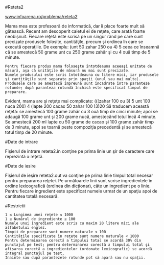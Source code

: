 #Reteta2

www.infoarena.ro/problema/reteta2

Mama mea este profesoară de informatică, dar îi place foarte mult să gătească. Recent am descoperit caietul ei de reţete, care arată foarte neobişnuit. Fiecare reţetă este scrisă pe un singur rând pe care sunt precizate produsele folosite, cantităţile, precum şi ordinea în care se execută operaţiile. De exemplu: (unt 50 zahar 250 ou 4) 5
ceea ce înseamnă că se amestecă 50 grame unt cu 250 grame zahăr şi cu 4 ouă timp de 5 minute.

    Pentru fiecare produs mama foloseşte întotdeauna aceeaşi unitate de măsură, aşa că unităţile de măsură nu mai sunt precizate.
    Numele produsului este scris întotdeauna cu litere mici, iar produsele şi cantităţile sunt separate prin spaţii (unul sau mai multe).
    Produsele care se amestecă împreună sunt încadrate între paranteze rotunde; după paranteza rotundă închisă este specificat timpul de preparare.

Evident, mama are şi reţeţe mai complicate:
(((zahar 100 ou 3) 5 unt 100 nuca 200) 4 (lapte 200 cacao 50 zahar 100 )3)20
Să traducem această reţetă: se amestecă 100 grame zahăr cu 3 ouă timp de cinci minute; apoi se adaugă 100 grame unt şi 200 grame nucă, amestecând totul încă 4 minute. Se amestecă 200 ml lapte cu 50 grame de cacao şi 100 grame zahăr timp de 3 minute, apoi se toarnă peste compoziţia precedentă şi se amestecă totul timp de 20 minute. 

#Date de intrare

Fişierul de intrare reteta2.in conţine pe prima linie un şir de caractere care reprezintă o reţetă.

#Date de iesire

Fişierul de ieşire reteta2.out va conţine pe prima linie timpul total necesar pentru prepararea reţetei. Pe următoarele linii sunt scrise ingredientele în ordine lexicografică (ordinea din dicţionar), câte un ingredient pe o linie. Pentru fiecare ingredient este specificat numele urmat de un spaţiu apoi de cantitatea totală necesară.

#Restrictii


    1 ≤ Lungimea unei reţete ≤ 1000
    1 ≤ Numărul de ingrediente ≤ 100
    Numele unui ingredient este scris cu maxim 20 litere mici ale alfabetului englez.
    Timpii de preparare sunt numere naturale < 100
    Cantităţile specificate în reţete sunt numere naturale < 1000
    Pentru determinarea corectă a timpului total se acordă 30% din punctajul pe test; pentru determinarea corectă a timpului total şi afişarea corectă a ingredientelor (ordonate lexicografic) se acordă integral punctajul pe test.
    Inainte sau după parantezele rotunde pot să apară sau nu spaţii.

